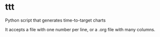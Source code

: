 ttt
===

Python script that generates time-to-target charts

It accepts a file with one number per line, or a .org file with many columns.
